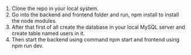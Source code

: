 <ol>
  <li>Clone the repo in your local system.</li>
  <li>Go into the backend and frontend folder and run, npm install to install the node modules.</li>
  <li>After that first of all create the database in your local MySQL server and create table named users in it.</li>
  <li>Then start the backend using command npm start and frontend using npm run dev.</li>
</ol>
